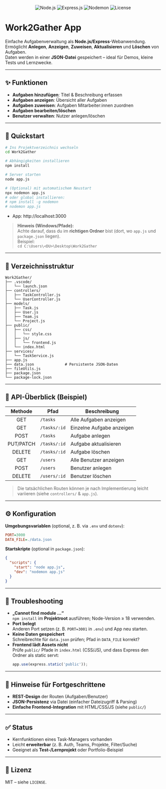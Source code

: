 <p align="center">
  <img alt="Node.js" src="https://img.shields.io/badge/Node-18%2B-339933?logo=node.js&logoColor=white">
  <img alt="Express.js" src="https://img.shields.io/badge/Express-4-black?logo=express&logoColor=white">
  <img alt="Nodemon" src="https://img.shields.io/badge/dev-nodemon-76D04B?logo=nodemon&logoColor=white">
  <img alt="License" src="https://img.shields.io/badge/License-MIT-lightgrey.svg">
</p>

# Work2Gather App

Einfache Aufgabenverwaltung als **Node.js/Express**-Webanwendung.  
Ermöglicht **Anlegen**, **Anzeigen**, **Zuweisen**, **Aktualisieren** und **Löschen** von Aufgaben.  
Daten werden in einer **JSON-Datei** gespeichert – ideal für Demos, kleine Tests und Lernzwecke.

---

## ✨ Funktionen

- **Aufgaben hinzufügen**: Titel & Beschreibung erfassen  
- **Aufgaben anzeigen**: Übersicht aller Aufgaben  
- **Aufgaben zuweisen**: Aufgaben Mitarbeiter:innen zuordnen  
- **Aufgaben bearbeiten/löschen**  
- **Benutzer verwalten**: Nutzer anlegen/löschen

---

## 🚀 Quickstart

```bash
# Ins Projektverzeichnis wechseln
cd Work2Gather

# Abhängigkeiten installieren
npm install

# Server starten
node app.js

# (Optional) mit automatischem Neustart
npx nodemon app.js
# oder global installieren:
# npm install -g nodemon
# nodemon app.js
```

- App: http://localhost:3000

> **Hinweis (Windows/Pfade):**  
> Achte darauf, dass du im **richtigen Ordner** bist (dort, wo `app.js` und `package.json` liegen).  
> Beispiel:  
> `cd C:\Users\<DU>\Desktop\Work2Gather`

---

## 📂 Verzeichnisstruktur

```text
Work2Gather/
├── .vscode/
│   └── launch.json
├── controllers/
│   ├── TaskController.js
│   └── UserController.js
├── models/
│   ├── Task.js
│   ├── User.js
│   ├── Team.js
│   └── Project.js
├── public/
│   ├── css/
│   │   └── style.css
│   ├── js/
│   │   └── frontend.js
│   └── index.html
├── services/
│   └── TaskService.js
├── app.js
├── data.json              # Persistente JSON-Daten
├── fileUtils.js
├── package.json
└── package-lock.json
```

---

## 🔌 API-Überblick (Beispiel)

| Methode   | Pfad             | Beschreibung                         |
|:---------:|------------------|--------------------------------------|
| GET       | `/tasks`         | Alle Aufgaben anzeigen               |
| GET       | `/tasks/:id`     | Einzelne Aufgabe anzeigen            |
| POST      | `/tasks`         | Aufgabe anlegen                      |
| PUT/PATCH | `/tasks/:id`     | Aufgabe aktualisieren                |
| DELETE    | `/tasks/:id`     | Aufgabe löschen                      |
| GET       | `/users`         | Alle Benutzer anzeigen               |
| POST      | `/users`         | Benutzer anlegen                     |
| DELETE    | `/users/:id`     | Benutzer löschen                     |

> Die tatsächlichen Routen können je nach Implementierung leicht variieren (siehe `controllers/` & `app.js`).

---

## ⚙️ Konfiguration

**Umgebungsvariablen** (optional, z. B. via `.env` und `dotenv`):
```ini
PORT=3000
DATA_FILE=./data.json
```

**Startskripte** (optional in `package.json`):
```json
{
  "scripts": {
    "start": "node app.js",
    "dev": "nodemon app.js"
  }
}
```

---

## 🧰 Troubleshooting

- **„Cannot find module …“**  
  `npm install` im **Projektroot** ausführen; Node-Version ≥ 18 verwenden.
- **Port belegt**  
  Anderen Port setzen (z. B. `PORT=3001` in `.env`) und App neu starten.
- **Keine Daten gespeichert**  
  Schreibrechte für `data.json` prüfen; Pfad in `DATA_FILE` korrekt?
- **Frontend lädt Assets nicht**  
  Prüfe `public/` Pfade in `index.html` (CSS/JS), und dass Express den Ordner als static servt:
  ```js
  app.use(express.static('public'));
  ```

---

## 🧠 Hinweise für Fortgeschrittene

- **REST-Design** der Routen (Aufgaben/Benutzer)  
- **JSON-Persistenz** via Datei (einfacher Dateizugriff & Parsing)  
- **Einfache Frontend-Integration** mit HTML/CSS/JS (siehe `public/`)

---

## ✅ Status

- Kernfunktionen eines Task-Managers vorhanden  
- Leicht **erweiterbar** (z. B. Auth, Teams, Projekte, Filter/Suche)  
- Geeignet als **Test-/Lernprojekt** oder Portfolio-Beispiel

---

## 📜 Lizenz

MIT – siehe `LICENSE`.
